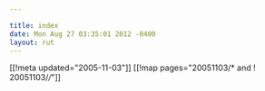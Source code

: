 ```yaml
---

title: index
date: Mon Aug 27 03:35:01 2012 -0400
layout: rut
---
```


[[!meta updated="2005-11-03"]]
[[!map pages="20051103/* and ! 20051103/*/*"]]
